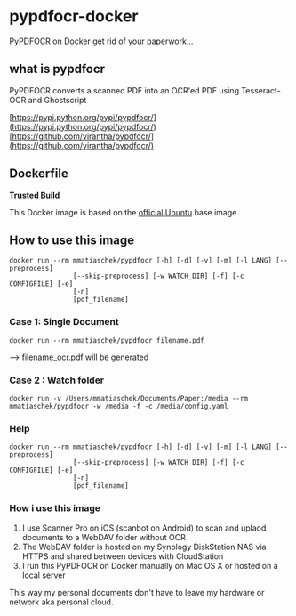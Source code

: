 # pypdfocr-docker

PyPDFOCR on Docker
get rid of your paperwork...

## what is pypdfocr

PyPDFOCR converts a scanned PDF into an OCR'ed PDF using Tesseract-OCR and Ghostscript

[https://pypi.python.org/pypi/pypdfocr/](https://pypi.python.org/pypi/pypdfocr/)
[https://github.com/virantha/pypdfocr/](https://github.com/virantha/pypdfocr/)

## Dockerfile

[**Trusted Build**](https://hub.docker.com/r/mmatiaschek/pypdfocr/)

This Docker image is based on the [official Ubuntu](https://hub.docker.com/_/ubuntu/) base image.

## How to use this image

```
docker run --rm mmatiaschek/pypdfocr [-h] [-d] [-v] [-m] [-l LANG] [--preprocess]
                [--skip-preprocess] [-w WATCH_DIR] [-f] [-c CONFIGFILE] [-e]
                [-n]
                [pdf_filename]
```

### Case 1: Single Document

```
docker run --rm mmatiaschek/pypdfocr filename.pdf
```

--> filename_ocr.pdf will be generated


### Case 2 : Watch folder

```
docker run -v /Users/mmatiaschek/Documents/Paper:/media --rm mmatiaschek/pypdfocr -w /media -f -c /media/config.yaml
```

### Help

```
docker run --rm mmatiaschek/pypdfocr [-h] [-d] [-v] [-m] [-l LANG] [--preprocess]
                [--skip-preprocess] [-w WATCH_DIR] [-f] [-c CONFIGFILE] [-e]
                [-n]
                [pdf_filename]
```

### How i use this image

1. I use Scanner Pro on iOS (scanbot on Android) to scan and uplaod documents to a WebDAV folder without OCR
2. The WebDAV folder is hosted on my Synology DiskStation NAS via HTTPS and shared between devices with CloudStation
3. I run this PyPDFOCR on Docker manually on Mac OS X or hosted on a local server

This way my personal documents don't have to leave my hardware or network aka personal cloud.
